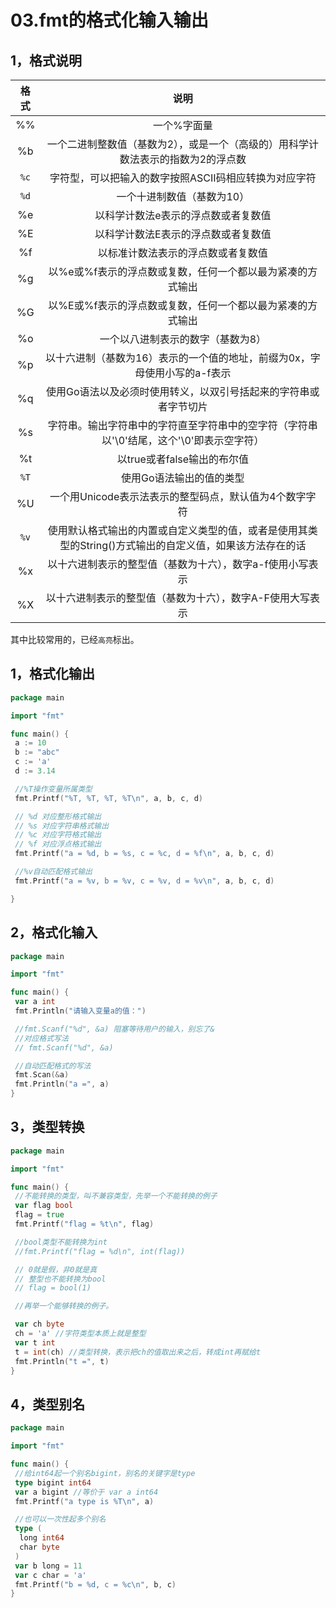# 03.fmt的格式化输入输出

## 1，格式说明

| 格式 |                             说明                             |
| :--: | :----------------------------------------------------------: |
|  %%  |                         一个%字面量                          |
|  %b  | 一个二进制整数值（基数为2），或是一个（高级的）用科学计数法表示的指数为2的浮点数 |
| `%c` |    字符型，可以把输入的数字按照ASCII码相应转换为对应字符     |
| `%d` |                  一个十进制数值（基数为10）                  |
|  %e  |             以科学计数法e表示的浮点数或者复数值              |
|  %E  |             以科学计数法E表示的浮点数或者复数值              |
|  %f  |              以标准计数法表示的浮点数或者复数值              |
|  %g  |  以%e或%f表示的浮点数或复数，任何一个都以最为紧凑的方式输出  |
|  %G  |  以%E或%f表示的浮点数或复数，任何一个都以最为紧凑的方式输出  |
|  %o  |              一个以八进制表示的数字（基数为8）               |
|  %p  | 以十六进制（基数为16）表示的一个值的地址，前缀为0x，字母使用小写的a-f表示 |
|  %q  | 使用Go语法以及必须时使用转义，以双引号括起来的字符串或者字节切片 |
|  %s  | 字符串。输出字符串中的字符直至字符串中的空字符（字符串以'\0'结尾，这个'\0'即表示空字符） |
|  %t  |                 以true或者false输出的布尔值                  |
| `%T` |                   使用Go语法输出的值的类型                   |
|  %U  |    一个用Unicode表示法表示的整型码点，默认值为4个数字字符    |
| `%v` | 使用默认格式输出的内置或自定义类型的值，或者是使用其类型的String()方式输出的自定义值，如果该方法存在的话 |
|  %x  |  以十六进制表示的整型值（基数为十六），数字a-f使用小写表示   |
|  %X  |  以十六进制表示的整型值（基数为十六），数字A-F使用大写表示   |

其中比较常用的，已经`高亮`标出。

## 1，格式化输出

```go
package main

import "fmt"

func main() {
 a := 10
 b := "abc"
 c := 'a'
 d := 3.14

 //%T操作变量所属类型
 fmt.Printf("%T, %T, %T, %T\n", a, b, c, d)

 // %d 对应整形格式输出
 // %s 对应字符串格式输出
 // %c 对应字符格式输出
 // %f 对应浮点格式输出
 fmt.Printf("a = %d, b = %s, c = %c, d = %f\n", a, b, c, d)

 //%v自动匹配格式输出
 fmt.Printf("a = %v, b = %v, c = %v, d = %v\n", a, b, c, d)

}
```

## 2，格式化输入

```go
package main

import "fmt"

func main() {
 var a int
 fmt.Println("请输入变量a的值：")

 //fmt.Scanf("%d", &a) 阻塞等待用户的输入，别忘了&
 //对应格式写法
 // fmt.Scanf("%d", &a)

 //自动匹配格式的写法
 fmt.Scan(&a)
 fmt.Println("a =", a)
}
```

## 3，类型转换

```go
package main

import "fmt"

func main() {
 //不能转换的类型，叫不兼容类型，先举一个不能转换的例子
 var flag bool
 flag = true
 fmt.Printf("flag = %t\n", flag)

 //bool类型不能转换为int
 //fmt.Printf("flag = %d\n", int(flag))

 // 0就是假，非0就是真
 // 整型也不能转换为bool
 // flag = bool(1)

 //再举一个能够转换的例子。

 var ch byte
 ch = 'a' //字符类型本质上就是整型
 var t int
 t = int(ch) //类型转换，表示把ch的值取出来之后，转成int再赋给t
 fmt.Println("t =", t)
}
```

## 4，类型别名

```go
package main

import "fmt"

func main() {
 //给int64起一个别名bigint，别名的关键字是type
 type bigint int64
 var a bigint //等价于 var a int64
 fmt.Printf("a type is %T\n", a)

 //也可以一次性起多个别名
 type (
  long int64
  char byte
 )
 var b long = 11
 var c char = 'a'
 fmt.Printf("b = %d, c = %c\n", b, c)
}
```
